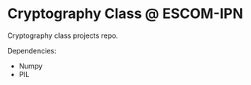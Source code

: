 Cryptography Class @ ESCOM-IPN
==================

Cryptography class projects repo.

Dependencies:
* Numpy
* PIL
